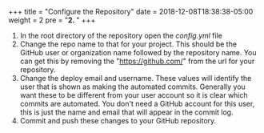+++
title = "Configure the Repository"
date = 2018-12-08T18:38:38-05:00
weight = 2
pre = "<b>2. </b>"
+++

1. In the root directory of the repository open the *config.yml* file
2. Change the repo name to that for your project. This should be the GitHub user
   or organization name followed by the repository name. You can get this by
   removing the "https://github.com/" from the url for your repository.
3. Change the deploy email and username. These values will identify the user
   that is shown as making the automated commits. Generally you want these to be
   different from your user account so it is clear which commits are
   automated. You don't need a GitHub account for this user, this is just the
   name and email that will appear in the commit log.
4. Commit and push these changes to your GitHub repository.